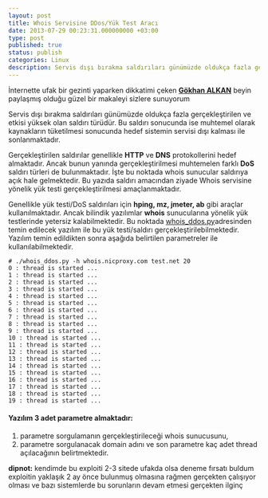 ```yaml
---
layout: post
title: Whois Servisine DDos/Yük Test Aracı
date: 2013-07-29 00:23:31.000000000 +03:00
type: post
published: true
status: publish
categories: Linux
description: Servis dışı bırakma saldırıları günümüzde oldukça fazla gerçekleştirilen ve etkisi yüksek olan saldırı türüdür. Bu saldırı sonucunda
---
```


İnternette ufak bir gezinti yaparken dikkatimi çeken **[Gökhan ALKAN](http://www.galkan.net/)** beyin paylaşmış olduğu güzel bir makaleyi sizlere sunuyorum

Servis dışı bırakma saldırıları günümüzde oldukça fazla gerçekleştirilen ve etkisi yüksek olan saldırı türüdür. Bu saldırı sonucunda ise muhtemel olarak kaynakların tüketilmesi sonucunda hedef sistemin servisi dışı kalması ile sonlanmaktadır.

Gerçekleştirilen saldırılar genellikle **HTTP** ve **DNS** protokollerini hedef almaktadır. Ancak bunun yanında gerçekleştirilmesi muhtemelen farklı **DoS** saldırı türleri de bulunmaktadır. İşte bu noktada whois sunucular saldırıya açık hale gelmektedir. Bu yazıda saldırı amacından ziyade Whois servisine yönelik yük testi gerçekleştirilmesi amaçlanmaktadır.

Genellikle yük testi/DoS saldırıları için **hping, mz, jmeter, ab** gibi araçlar kullanılmaktadır. Ancak bilindik yazılımlar **whois** sunucularına yönelik yük testlerinde yetersiz kalabilmektedir. Bu noktada [whois\_ddos.py](https://raw.github.com/bgasecurity/araclar/master/whois_ddos.py)adresinden temin edilecek yazılım ile bu yük testi/saldırı gerçekleştirilebilmektedir. Yazılım temin edildikten sonra aşağıda belirtilen parametreler ile kullanılabilmektedir.

    # ./whois_ddos.py -h whois.nicproxy.com test.net 20
    0 : thread is started ...
    1 : thread is started ...
    2 : thread is started ...
    3 : thread is started ...
    4 : thread is started ...
    5 : thread is started ...
    6 : thread is started ...
    7 : thread is started ...
    8 : thread is started ...
    9 : thread is started ...
    10 : thread is started ...
    11 : thread is started ...
    12 : thread is started ...
    13 : thread is started ...
    14 : thread is started ...
    15 : thread is started ...
    16 : thread is started ...
    17 : thread is started ...
    18 : thread is started ...
    19 : thread is started ...

#### Yazılım 3 adet parametre almaktadır:

1. parametre sorgulamanın gerçekleştirileceği whois sunucusunu,
2. parametre sorgulanacak domain adını ve son parametre kaç adet thread açılacağının belirtmektedir.

**dipnot:** kendimde bu exploiti 2-3 sitede ufakda olsa deneme fırsatı buldum exploitin yaklaşık 2 ay önce bulunmuş olmasına rağmen gerçekten çalışıyor olması ve bazı sistemlerde bu sorunların devam etmesi gerçekten ilginç
